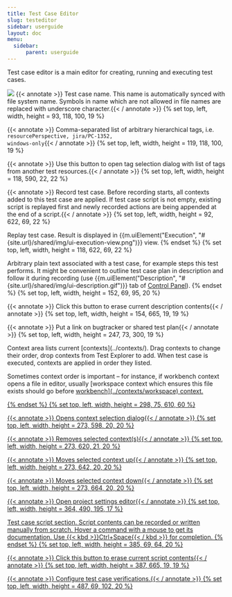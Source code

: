 ```yaml
---
title: Test Case Editor
slug: testeditor
sidebar: userguide
layout: doc
menu:
  sidebar:
      parent: userguide
---
```


Test case editor is a main editor for creating, running and executing test cases.

<div class="screenshot">
  <img src="{{site.url}}/shared/img/screenshot-test-editor.png"></img>
  <!-- Name -->
 {{< annotate  >}}  Test case name. This name is automatically synced with file system name. Symbols in name which are not allowed in file names are replaced with underscore character.{{< / annotate >}}
  {% set top, left, width, height = 93, 118, 100, 19 %}

  <!-- Tags -->
 {{< annotate  >}}  Comma-separated list of arbitrary hierarchical tags, i.e. <code>resourcePerspective, jira/PC-1352, windows-only</code>{{< / annotate >}}
  {% set top, left, width, height = 119, 118, 100, 19 %}

  <!-- Add Tags -->
 {{< annotate  >}}  Use this button to open tag selection dialog with list of tags from another test resources.{{< / annotate >}}
  {% set top, left, width, height = 118, 590, 22, 22 %}

  <!-- Record button  -->
 {{< annotate  >}}  Record test case. Before recording starts, all contexts added to this test case are applied. If test case script is not empty, existing script is replayed first and newly recorded actions are being appended at the end of a script.{{< / annotate >}}
  {% set top, left, width, height = 92, 622, 69, 22 %}

  <!-- Replay button  -->
  Replay test case. Result is displayed in {{m.uiElement("Execution", "#{site.url}/shared/img/ui-execution-view.png")}} view.
  {% endset %}
  {% set top, left, width, height = 118, 622, 69, 22 %}

  <!-- Description -->
  Arbitrary plain text associated with a test case, for example steps this test performs. It might be convenient to outline test case plan in description and follow it during recording (use {{m.uiElement("Description", "#{site.url}/shared/img/ui-description.gif")}} tab of [Control Panel](../controlpanel)).
  {% endset %}
  {% set top, left, width, height = 152, 69, 95, 20 %}

  <!-- Clear Description -->
 {{< annotate  >}}  Click this button to erase current description contents{{< / annotate >}}
  {% set top, left, width, height = 154, 665, 19, 19 %}

  <!-- External reference -->
 {{< annotate  >}}  Put a link on bugtracker or shared test plan{{< / annotate >}}
  {% set top, left, width, height = 247, 73, 300, 19 %}

  <!-- Contexts area -->
  <p>Context area lists current [contexts](../contexts/). Drag contexts to change their order, drop contexts from Test Explorer to add. When test case is executed, contexts are applied in order they listed.</p>

  <p>Sometimes context order is important &ndash; for instance, if workbench context opens a file in editor, usually [workspace</a> context which ensures this file exists should go before <a href="{{site.url}}/documentation/userguide/contexts/workbench">workbench](../contexts/workspace) context.</p>
  {% endset %}
  {% set top, left, width, height = 298, 75, 610, 60 %}

  <!-- Add context -->
 {{< annotate  >}}  Opens context selection dialog{{< / annotate >}}
  {% set top, left, width, height = 273, 598, 20, 20 %}

  <!-- Remove context -->
 {{< annotate  >}}  Removes selected context(s){{< / annotate >}}
  {% set top, left, width, height = 273, 620, 21, 20 %}

  <!-- Move up -->
 {{< annotate  >}}  Moves selected context up{{< / annotate >}}
  {% set top, left, width, height = 273, 642, 20, 20 %}

  <!-- Move down -->
 {{< annotate  >}}  Moves selected context down{{< / annotate >}}
  {% set top, left, width, height = 273, 664, 20, 20 %}

  <!-- Project settings link -->
 {{< annotate  >}}  Open project settings editor{{< / annotate >}}
  {% set top, left, width, height = 364, 490, 195, 17 %}

  <!-- Script area  -->
  Test case script section. Script contents can be recorded or written manually from scratch. Hover a command with a mouse to get its documentation. Use {{< kbd >}}Ctrl+Space{{< / kbd >}} for completion.
  {% endset %}
  {% set top, left, width, height = 385, 69, 64, 20 %}

  <!-- Clear scipt button  -->
 {{< annotate  >}}  Click this button to erase current script contents{{< / annotate >}}
  {% set top, left, width, height = 387, 665, 19, 19 %}

  <!-- Verifications area  -->
 {{< annotate  >}}  Configure test case verifications.{{< / annotate >}}
  {% set top, left, width, height = 487, 69, 102, 20 %}
</div>


